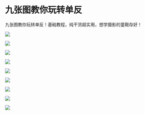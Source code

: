 # 九张图教你玩转单反

九张图教你玩转单反！基础教程，纯干货超实用，想学摄影的童鞋存好！

![](http://biangbiangpic.b0.upaiyun.com/blog/1fb9baeef93120d2339b901321501286.jpg)

![](http://biangbiangpic.b0.upaiyun.com/blog/eb7bdf15fe69b2a13e28ae8ecc65aca1.jpg)

![](http://biangbiangpic.b0.upaiyun.com/blog/d84039e68241c3bbf74a93f4c71253aa.jpg)

![](http://biangbiangpic.b0.upaiyun.com/blog/efabbb846518e6a8d132cfdb15e64d35.jpg)

![](http://biangbiangpic.b0.upaiyun.com/blog/57a97b050f6bf12f53254b53dd8d859f.jpg)

![](http://biangbiangpic.b0.upaiyun.com/blog/048b3f984b64f313dd8cf22e7cf56faa.jpg)

![](http://biangbiangpic.b0.upaiyun.com/blog/1efea55950245deae5d50112914ff67f.jpg)

![](http://biangbiangpic.b0.upaiyun.com/blog/a3395d1565791af652cc21f53e46dc7d.jpg)

![](http://biangbiangpic.b0.upaiyun.com/blog/77a48b679e7a9ca9f46b242e7b109876.jpg)
